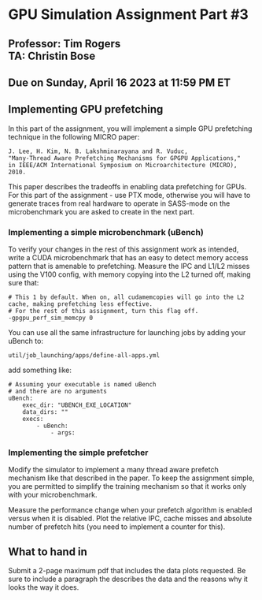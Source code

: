 # GPU Simulation Assignment Part #3

## Professor: Tim Rogers <br> TA: Christin Bose

## Due on Sunday, April 16 2023 at 11:59 PM ET 

## Implementing GPU prefetching


In this part of the assignment, you will implement a simple GPU prefetching technique in the
following MICRO paper:

```
J. Lee, H. Kim, N. B. Lakshminarayana and R. Vuduc,
"Many-Thread Aware Prefetching Mechanisms for GPGPU Applications,"
in IEEE/ACM International Symposium on Microarchitecture (MICRO), 2010.
```

This paper describes the tradeoffs in enabling data prefetching for GPUs.
For this part of the assignment - use PTX mode, otherwise you will
have to generate traces from real hardware to operate in SASS-mode
on the microbenchmark you are asked to create in the next part.

### Implementing a simple microbenchmark (uBench)

To verify your changes in the rest of this assignment work as intended,
write a CUDA microbenchmark that has an easy to detect memory access pattern that is amenable to prefetching.
Measure the IPC and L1/L2 misses using the V100 config, with memory copying into the L2 turned off, making sure that:

```
# This 1 by default. When on, all cudamemcopies will go into the L2 cache, making prefetching less effective.
# For the rest of this assignment, turn this flag off.
-gpgpu_perf_sim_memcpy 0
```

You can use all the same infrastructure for launching jobs by adding your uBench to:
```
util/job_launching/apps/define-all-apps.yml
```

add something like:

```
# Assuming your executable is named uBench
# and there are no arguments
uBench:
    exec_dir: "UBENCH_EXE_LOCATION"
    data_dirs: ""
    execs:
        - uBench:
            - args:
```

### Implementing the simple prefetcher

Modify the simulator to implement a many thread aware prefetch mechanism like that described in the paper.
To keep the assignment simple, you are permitted to simplify the training mechanism so that it works
only with your microbenchmark.

Measure the performance change when your prefetch algorithm is enabled versus when it is disabled.
Plot the relative IPC, cache misses and absolute number of prefetch hits (you need to implement a counter for this).

## What to hand in

Submit a 2-page maximum pdf that includes the data plots requested.
Be sure to include a paragraph the describes the data and the reasons why it looks
the way it does.

